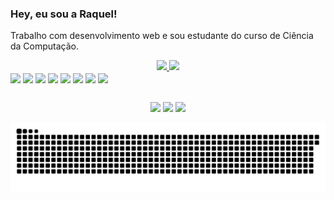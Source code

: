 ### Hey, eu sou a Raquel!

Trabalho com desenvolvimento web e sou estudante do curso de Ciência da Computação.

<div align="center">
  <a href="https://github.com/raquelbrombilla">
  <img height="180em" src="https://github-readme-stats.vercel.app/api?username=raquelbrombilla&show_icons=true&theme=dracula&include_all_commits=true&count_private=true"/>
  <img height="180em" src="https://github-readme-stats.vercel.app/api/top-langs/?username=raquelbrombilla&layout=compact&langs_count=7&theme=dracula"/>
 </div>

 <div style="display: inline-block;" align="center">
  
<img align="center" height="40" src="https://user-images.githubusercontent.com/43659171/175037413-6ef7279a-0109-4484-8f5e-0fc947d96fb7.svg"/>
<img align="center" height="40" src="https://cdn.jsdelivr.net/gh/devicons/devicon/icons/css3/css3-original.svg"/>
<img align="center" height="40" src="https://user-images.githubusercontent.com/43659171/175034620-a628c61c-36ac-4cbc-bfc5-e50dd01fd290.svg"/>
<img align="center" height="40" src="https://user-images.githubusercontent.com/43659171/175034733-ed6e9993-bd3a-43ae-b472-036a054f26a7.svg"/>
<img align="center" height="40" src="https://user-images.githubusercontent.com/43659171/175034771-8cf855c0-58c4-4dbc-a1db-6e8524d50396.svg"/>
<img align="center" height="40" src="https://user-images.githubusercontent.com/43659171/175034831-0648389c-2a50-41de-8647-87f1d042e42f.svg"/>
<img align="center" height="40" src="https://user-images.githubusercontent.com/43659171/175034876-e2045ec8-af6c-4b34-ae44-6365ae152e18.svg"/>
<img align="center" height="40" src="https://user-images.githubusercontent.com/43659171/175035109-75482d8d-3a1a-447b-8ce7-674bfd01402b.svg"/>
   
    
 </div>
  
 ##
  
<div align="center">
  <a href="https://instagram.com/raquelbrombilla" target="_blank"><img src="https://img.shields.io/badge/-Instagram-%23E4405F?style=for-the-badge&logo=instagram&logoColor=white" target="_blank"></a>
 <a href="https://discord.gg/y6GY2Kz5" target="_blank"><img src="https://img.shields.io/badge/Discord-7289DA?style=for-the-badge&logo=discord&logoColor=white" target="_blank"></a> 
  <a href = "mailto:raquelbrombilla11@gmail.com"><img src="https://img.shields.io/badge/-Gmail-%23333?style=for-the-badge&logo=gmail&logoColor=white" target="_blank"></a>
  
   ![Snake animation](https://github.com/raquelbrombilla/raquelbrombilla/blob/output/github-contribution-grid-snake.svg)
  
</div>
